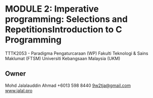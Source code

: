 # MODULE 2: Imperative programming: Selections and RepetitionsIntroduction to C Programming
TTTK2053 - Paradigma Pengaturcaraan (WP)
Fakulti Teknologi & Sains Maklumat (FTSM)
Universiti Kebangsaan Malaysia (UKM)

## Owner
Mohd Jalalauddin Ahmad
+6013 598 8440
9w2tja@gmail.com
www.jalal.pro
